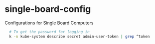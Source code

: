 # single-board-config
Configurations for Single Board Computers

```bash
  # To get the password for logging in
  k -n kube-system describe secret admin-user-token | grep ^token
```
